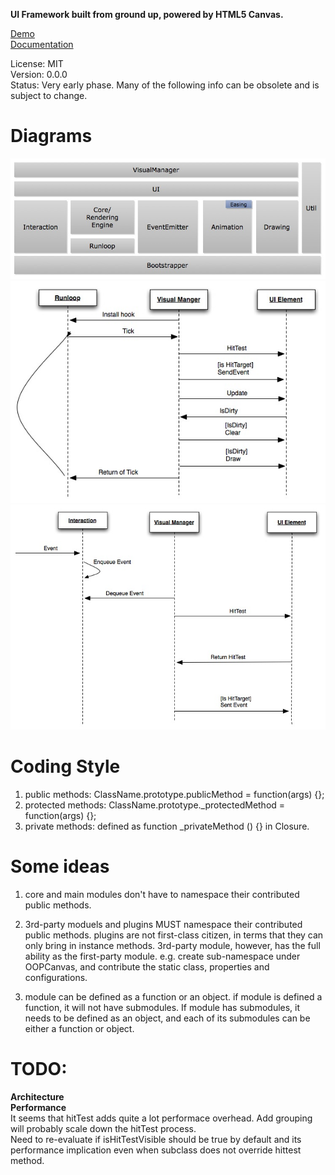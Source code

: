 **UI Framework built from ground up, powered by HTML5 Canvas.**

[Demo](http://marty-wang.github.com/OOPCanvas/ "Demo")  
[Documentation](http://marty-wang.github.com/OOPCanvas/docs/js_doc/
"Documentation")

License: MIT    
Version: 0.0.0  
Status: Very early phase. Many of the following info can be obsolete and is subject to
change.

# Diagrams

![Architecture](https://github.com/marty-wang/OOPCanvas/raw/master/docs/architecture.jpg "Architecture")
![Runloop](https://github.com/marty-wang/OOPCanvas/raw/master/docs/sequence.jpg "Runloop")
![Interaction](https://github.com/marty-wang/OOPCanvas/raw/master/docs/interaction.jpg "Interaction")

# Coding Style

1. public methods: ClassName.prototype.publicMethod = function(args) {};
2. protected methods: ClassName.prototype.\_protectedMethod = function(args) {};
3. private methods: defined as function \_privateMethod () {} in Closure.

# Some ideas

1. core and main modules don't have to namespace their contributed public
   methods.
2. 3rd-party moduels and plugins MUST namespace their contributed public
   methods. 
   plugins are not first-class citizen, in terms that they can only bring in
   instance methods. 3rd-party module, however, has the full ability as the
   first-party module. e.g. create sub-namespace under OOPCanvas, and
   contribute the static class, properties and configurations. 

3. module can be defined as a function or an object. if module is defined
   a function, it will not have submodules. If module has submodules, it needs
   to be defined as an object, and each of its submodules can be either
   a function or object.


# TODO:

**Architecture**  
**Performance**  
It seems that hitTest adds quite a lot performace overhead. Add grouping will
probably scale down the hitTest process.    
Need to re-evaluate if isHitTestVisible should be true by default and its
performance implication even when subclass does not override hittest method.
